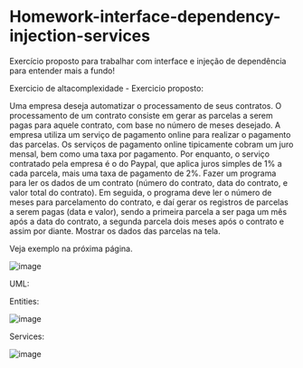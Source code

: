 # Homework-interface-dependency-injection-services
Exercício proposto para trabalhar com interface e injeção de dependência para entender mais a fundo!

Exercicio de altacomplexidade - Exercicio proposto: 

Uma empresa deseja automatizar o processamento de seus contratos. O processamento de um contrato consiste em gerar as parcelas a serem pagas para aquele contrato, com base no
número de meses desejado.
A empresa utiliza um serviço de pagamento online para realizar o pagamento das parcelas. Os serviços de pagamento online tipicamente cobram um juro mensal, bem como uma taxa
por pagamento. Por enquanto, o serviço contratado pela empresa é o do Paypal, que aplica juros simples de 1% a cada parcela, mais uma taxa de pagamento de 2%.
Fazer um programa para ler os dados de um contrato (número do contrato, data do contrato, e valor total do contrato). Em seguida, o programa deve ler o número de meses para
parcelamento do contrato, e daí gerar os registros de parcelas a serem pagas (data e valor), sendo a primeira parcela a ser paga um mês após a data do contrato, a segunda parcela dois
meses após o contrato e assim por diante. Mostrar os dados das parcelas na tela. 

Veja exemplo na próxima página.

![image](https://user-images.githubusercontent.com/50780211/108566398-217f4c00-72e5-11eb-9b19-9f27725fccb6.png)


UML:

Entities: 

![image](https://user-images.githubusercontent.com/50780211/108566446-322fc200-72e5-11eb-914c-e19e73663a29.png)


Services:

![image](https://user-images.githubusercontent.com/50780211/108566488-45db2880-72e5-11eb-9e9a-0582d6076bfe.png)


